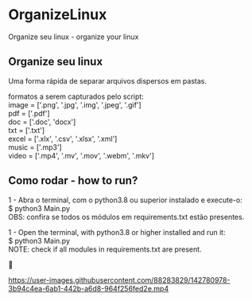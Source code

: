 # OrganizeLinux
Organize seu linux - organize your linux



## Organize seu linux 
Uma forma rápida de separar arquivos dispersos em pastas.


formatos a serem capturados pelo script:<br>
    image = ['.png', '.jpg', '.img', '.jpeg', '.gif']<br>
    pdf = ['.pdf']<br>
    doc = ['.doc', 'docx']<br>
    txt = ['.txt']<br>
    excel = ['.xlx', '.csv', '.xlsx', '.xml']<br>
    music = ['.mp3']<br>
    video = ['.mp4', '.mv', '.mov', '.webm', '.mkv']<br>

## Como rodar - how to run?

1 - Abra o terminal, com o python3.8 ou superior instalado e execute-o:<br>
$ python3 Main.py<br>
OBS: confira se todos os módulos em requirements.txt estão presentes.

1 - Open the terminal, with python3.8 or higher installed and run it: <br>
$ python3 Main.py<br>
NOTE: check if all modules in requirements.txt are present.

💙


https://user-images.githubusercontent.com/88283829/142780978-3b94c4ea-6ab1-442b-a6d8-964f256fed2e.mp4
